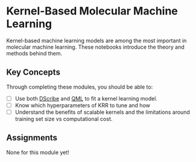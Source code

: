 # Kernel-Based Molecular Machine Learning

Kernel-based machine learning models are among the most important in molecular machine learning. 
These notebooks introduce the theory and methods behind them.

## Key Concepts

Through completing these modules, you should be able to:

- [ ] Use both [DScribe](https://singroup.github.io/dscribe/latest/) and [QML](http://www.qmlcode.org/) to fit a kernel learning model.
- [ ] Know which hyperparameters of KRR to tune and how
- [ ] Understand the benefits of scalable kernels and the limitations around training set size vs computational cost.

## Assignments

None for this module yet!
